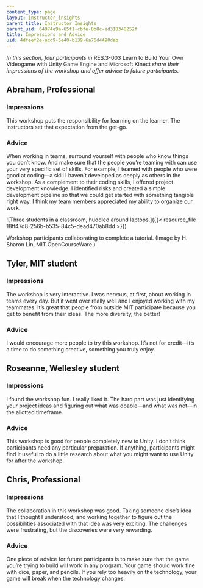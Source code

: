 ```yaml
---
content_type: page
layout: instructor_insights
parent_title: Instructor Insights
parent_uid: 64974e9a-65f1-cbfe-8b8c-ed318348252f
title: Impressions and Advice
uid: 4dfeef2e-acd9-5e40-b139-6a76d4490dab
---
```


_In this section, four participants in_ RES.3-003 Learn to Build Your Own Videogame with Unity Game Engine and Microsoft Kinect _share their impressions of the workshop and offer advice to future participants_.

Abraham, Professional
---------------------

### Impressions

This workshop puts the responsibility for learning on the learner. The instructors set that expectation from the get-go.

### Advice

When working in teams, surround yourself with people who know things you don’t know. And make sure that the people you’re teaming with can use your very specific set of skills. For example, I teamed with people who were good at coding—a skill I haven’t developed as deeply as others in the workshop. As a complement to their coding skills, I offered project development knowledge. I identified risks and created a simple development pipeline so that we could get started with something tangible right way. I think my team members appreciated my ability to organize our work.

![Three students in a classroom, huddled around laptops.]({{< resource_file 18ff47d8-256b-b535-84c5-dead470ab8dd >}})

Workshop participants collaborating to complete a tutorial. (Image by H. Sharon Lin, MIT OpenCourseWare.)

Tyler, MIT student
------------------

### Impressions

The workshop is very interactive. I was nervous, at first, about working in teams every day. But it went over really well and I enjoyed working with my teammates. It’s great that people from outside MIT participate because you get to benefit from their ideas. The more diversity, the better!

### Advice

I would encourage more people to try this workshop. It’s not for credit—it’s a time to do something creative, something you truly enjoy.

Roseanne, Wellesley student
---------------------------

### Impressions

I found the workshop fun. I really liked it. The hard part was just identifying your project ideas and figuring out what was doable—and what was not—in the allotted timeframe. 

### Advice

This workshop is good for people completely new to Unity. I don’t think participants need any particular preparation. If anything, participants might find it useful to do a little research about what you might want to use Unity for after the workshop.

Chris, Professional
-------------------

### Impressions

The collaboration in this workshop was good. Taking someone else’s idea that I thought I understood, and working together to figure out the possibilities associated with that idea was very exciting. The challenges were frustrating, but the discoveries were very rewarding.

### Advice

One piece of advice for future participants is to make sure that the game you’re trying to build will work in any program. Your game should work fine with dice, paper, and pencils. If you rely too heavily on the technology, your game will break when the technology changes.